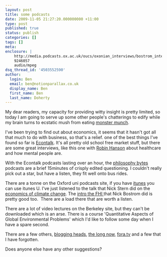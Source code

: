 ```yaml
---
layout: post
title: some podcasts
date: 2009-11-05 21:27:20.000000000 +11:00
type: post
published: true
status: publish
categories: []
tags: []
meta:
enclosure: |
    http://media.podcasts.ox.ac.uk/oucs/oxonian_interviews/bostrom_interview.mp3
    9246057
    audio/mpeg
dsq_thread_id: '4503552590'
author:
  login: Ben
  email: ben@notionparallax.co.uk
  display_name: Ben
  first_name: Ben
  last_name: Doherty
---
```

<p>My dear readers, my capacity for providing witty insight is pretty limited, so today I am going to serve up some other people's chatterings to edify while my brain turns to ecstatic mush from eating <a href="http://www.youtube.com/watch?v=Z7CpMITDLYc&amp;feature=player_embedded">monster munch</a>.</p>
<p>I've been trying to find out about economics, it seems that it hasn't got all that much to do with business, so that's a relief. one of the best things I've found so far is <a href="http://www.econtalk.org/">Econtalk</a>. It's all pretty old school free market stuff, but there are some great interviews, like this one with <a href="http://www.econtalk.org/archives/2007/05/hanson_on_healt.html">Robin Hanson</a> about healthcare and how mental people are.</p>
<p>With the Econtalk podcasts lasting over an hour, the <a href="http://philosophybites.com/">philosophy bytes</a> podcasts are a brief 15minutes of crisply edited questioning. I couldn't really pick out a star, but have a listen, they fit well onto bus rides.</p>
<p>There are a tonne on the Oxford uni podcasts site, if you have <a href="http://www.youtube.com/watch?v=BQBmTvIwfCQ&amp;feature=player_embedded">itunes</a> you can use itunes U. I've just listened to the talk that Nick Stern did on the <a href="http://www.21school.ox.ac.uk/downloads/podcasts/200702_stern_full.mp3?">economics of climate change</a>. The <a href="http://media.podcasts.ox.ac.uk/oucs/oxonian_interviews/bostrom_interview.mp3">intro the FHI </a>that Nick Bostrom did is pretty good too.  There are a load there that are worth a listen.</p>
<p>There are a lot of video lectures on the Berkeley site, but they can't be downloaded which is an arse. There is a course 'Quantitative Aspects of Global Environmental Problems' which I'd like to follow some day when I have a spare second.</p>
<p>There are a few others, <a href="http://bloggingheads.tv/">blogging heads</a>, <a href="http://www.longnow.org/seminars/02009/jan/16/climate-change-recalculated/">the long now</a>, <a href="http://fora.tv/2006/03/10/Next_100_Years_of_Science">fora.tv</a> and a few that I have forgotten.</p>
<p>Does anyone else have any other suggestions?</p>
